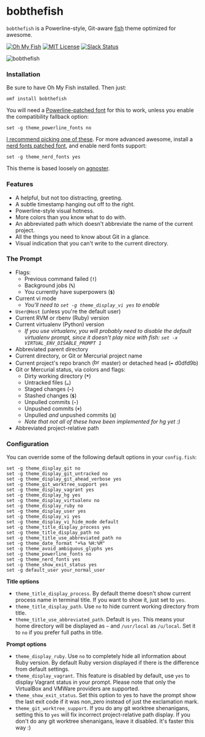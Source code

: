 # bobthefish

`bobthefish` is a Powerline-style, Git-aware [fish][fish] theme optimized for awesome.

[![Oh My Fish](https://img.shields.io/badge/Framework-Oh_My_Fish-blue.svg?style=flat)](https://github.com/oh-my-fish/oh-my-fish) [![MIT License](https://img.shields.io/github/license/oh-my-fish/theme-bobthefish.svg?style=flat)](/LICENSE.md) [![Slack Status](https://oh-my-fish-slack.herokuapp.com/badge.svg)](https://oh-my-fish-slack.herokuapp.com)

![bobthefish][screencast]

### Installation

Be sure to have Oh My Fish installed. Then just:

    omf install bobthefish

You will need a [Powerline-patched font][patching] for this to work, unless you enable the compatibility fallback option:

    set -g theme_powerline_fonts no

[I recommend picking one of these][fonts]. For more advanced awesome, install a [nerd fonts patched font][nerd-fonts], and enable nerd fonts support:

    set -g theme_nerd_fonts yes

This theme is based loosely on [agnoster][agnoster].

### Features

 * A helpful, but not too distracting, greeting.
 * A subtle timestamp hanging out off to the right.
 * Powerline-style visual hotness.
 * More colors than you know what to do with.
 * An abbreviated path which doesn't abbreviate the name of the current project.
 * All the things you need to know about Git in a glance.
 * Visual indication that you can't write to the current directory.

### The Prompt

 * Flags:
     * Previous command failed (**`!`**)
     * Background jobs (**`%`**)
     * You currently have superpowers (**`$`**)
 * Current vi mode
     * _You'll need to `set -g theme_display_vi yes` to enable_
 * `User@Host` (unless you're the default user)
 * Current RVM or rbenv (Ruby) version
 * Current virtualenv (Python) version
     * _If you use virtualenv, you will probably need to disable the default virtualenv prompt, since it doesn't play nice with fish: `set -x VIRTUAL_ENV_DISABLE_PROMPT 1`_
 * Abbreviated parent directory
 * Current directory, or Git or Mercurial project name
 * Current project's repo branch (<img width="16" alt="branch-glyph" src="https://cloud.githubusercontent.com/assets/53660/8768360/53ee9b58-2e32-11e5-9977-cee0063936fa.png"> master) or detached head (`➦` d0dfd9b)
 * Git or Mercurial status, via colors and flags:
     * Dirty working directory (**`*`**)
     * Untracked files (**`…`**)
     * Staged changes (**`~`**)
     * Stashed changes (**`$`**)
     * Unpulled commits (**`-`**)
     * Unpushed commits (**`+`**)
     * Unpulled _and_ unpushed commits (**`±`**)
     * _Note that not all of these have been implemented for hg yet :)_
 * Abbreviated project-relative path

### Configuration

You can override some of the following default options in your `config.fish`:

```fish
set -g theme_display_git no
set -g theme_display_git_untracked no
set -g theme_display_git_ahead_verbose yes
set -g theme_git_worktree_support yes
set -g theme_display_vagrant yes
set -g theme_display_hg yes
set -g theme_display_virtualenv no
set -g theme_display_ruby no
set -g theme_display_user yes
set -g theme_display_vi yes
set -g theme_display_vi_hide_mode default
set -g theme_title_display_process yes
set -g theme_title_display_path no
set -g theme_title_use_abbreviated_path no
set -g theme_date_format "+%a %H:%M"
set -g theme_avoid_ambiguous_glyphs yes
set -g theme_powerline_fonts no
set -g theme_nerd_fonts yes
set -g theme_show_exit_status yes
set -g default_user your_normal_user
```

**Title options**

- `theme_title_display_process`. By default theme doesn't show current process name in terminal title. If you want to show it, just set to `yes`.
- `theme_title_display_path`. Use `no` to hide current working directory from title.
- `theme_title_use_abbreviated_path`. Default is `yes`. This means your home directory will be displayed as `~` and `/usr/local` as `/u/local`. Set it to `no` if you prefer full paths in title.

**Prompt options**
- `theme_display_ruby`. Use `no` to completely hide all information about Ruby version. By default Ruby version displayed if there is the difference from default settings.
- `theme_display_vagrant`. This feature is disabled by default, use `yes` to display Vagrant status in your prompt. Please note that only the VirtualBox and VMWare providers are supported.
- `theme_show_exit_status`. Set this option to yes to have the prompt show the last exit code if it was non_zero instead of just the exclamation mark.
- `theme_git_worktree_support`. If you do any git worktree shenanigans, setting this to `yes` will fix incorrect project-relative path display. If you don't do any git worktree shenanigans, leave it disabled. It's faster this way :)

[fish]:       https://github.com/fish-shell/fish-shell
[screencast]: https://cloud.githubusercontent.com/assets/53660/15454890/5649a9a6-1ff9-11e6-9bab-ac1f9278f0cb.gif
[patching]:   https://powerline.readthedocs.org/en/master/installation.html#patched-fonts
[fonts]:      https://github.com/Lokaltog/powerline-fonts
[nerd-fonts]: https://github.com/ryanoasis/nerd-fonts
[agnoster]:   https://gist.github.com/agnoster/3712874
